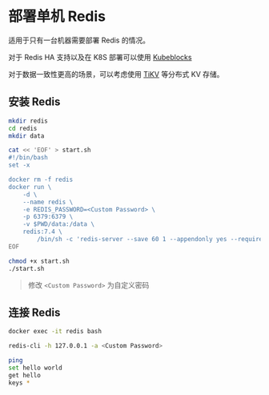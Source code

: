 # 部署单机 Redis

适用于只有一台机器需要部署 Redis 的情况。

对于 Redis HA 支持以及在 K8S 部署可以使用 [Kubeblocks](https://cn.kubeblocks.io/docs/preview/user-docs/overview/introduction)

对于数据一致性更高的场景，可以考虑使用 [TiKV](https://tikv.org/) 等分布式 KV 存储。

## 安装 Redis

```bash
mkdir redis
cd redis
mkdir data

cat << 'EOF' > start.sh
#!/bin/bash
set -x

docker rm -f redis
docker run \
	-d \
	--name redis \
	-e REDIS_PASSWORD=<Custom Password> \
	-p 6379:6379 \
	-v $PWD/data:/data \
	redis:7.4 \
		/bin/sh -c 'redis-server --save 60 1 --appendonly yes --requirepass ${REDIS_PASSWORD}'
EOF

chmod +x start.sh
./start.sh
```

> 修改 `<Custom Password>` 为自定义密码

## 连接 Redis

```bash
docker exec -it redis bash

redis-cli -h 127.0.0.1 -a <Custom Password>

ping
set hello world
get hello
keys *
```
